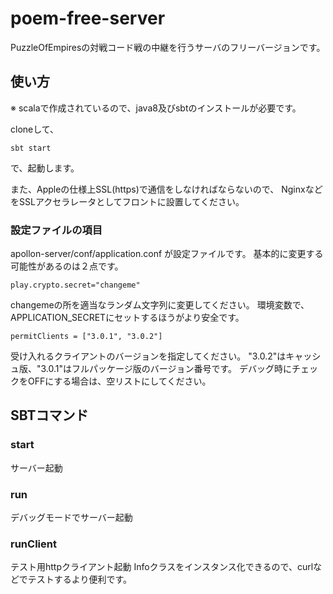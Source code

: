 # poem-free-server

PuzzleOfEmpiresの対戦コード戦の中継を行うサーバのフリーバージョンです。

## 使い方

※ scalaで作成されているので、java8及びsbtのインストールが必要です。

cloneして、
```
sbt start
```
で、起動します。

また、Appleの仕様上SSL(https)で通信をしなければならないので、
NginxなどをSSLアクセラレータとしてフロントに設置してください。

### 設定ファイルの項目

apollon-server/conf/application.conf が設定ファイルです。
基本的に変更する可能性があるのは２点です。

```
play.crypto.secret="changeme"
```
changemeの所を適当なランダム文字列に変更してください。
環境変数で、APPLICATION_SECRETにセットするほうがより安全です。

```
permitClients = ["3.0.1", "3.0.2"]
```
受け入れるクライアントのバージョンを指定してください。
"3.0.2"はキャッシュ版、"3.0.1"はフルパッケージ版のバージョン番号です。
デバッグ時にチェックをOFFにする場合は、空リストにしてください。

## SBTコマンド

### start

サーバー起動

### run

デバッグモードでサーバー起動

### runClient

テスト用httpクライアント起動
Infoクラスをインスタンス化できるので、curlなどでテストするより便利です。
